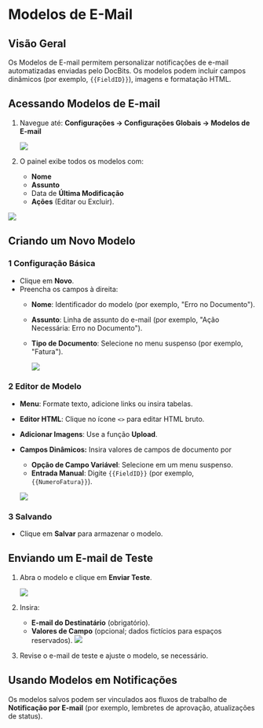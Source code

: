 # Modelos de E-Mail

## **Visão Geral**

Os Modelos de E-mail permitem personalizar notificações de e-mail automatizadas enviadas pelo DocBits. Os modelos podem incluir campos dinâmicos (por exemplo, `{{FieldID}}`), imagens e formatação HTML.

## **Acessando Modelos de E-mail**

1.  Navegue até: **Configurações → Configurações Globais → Modelos de E-mail**

    ![](https://docs.docbits.com/~gitbook/image?url=https%3A%2F%2F578966019-files.gitbook.io%2F%7E%2Ffiles%2Fv0%2Fb%2Fgitbook-x-prod.appspot.com%2Fo%2Fspaces%252FT2n2w4uDCJvv7CJ5zrdk%252Fuploads%252FWzjaI1Jinpw0PQHCuwM0%252Fimage.png%3Falt%3Dmedia%26token%3D21f7af41-6ebe-4e25-952f-9ae0b11cade2\&width=768\&dpr=4\&quality=100\&sign=ae789081\&sv=2)
2. O painel exibe todos os modelos com:
   * **Nome**
   * **Assunto**
   * Data de **Última Modificação**
   * **Ações** (Editar ou Excluir).

![](https://docs.docbits.com/~gitbook/image?url=https%3A%2F%2F578966019-files.gitbook.io%2F%7E%2Ffiles%2Fv0%2Fb%2Fgitbook-x-prod.appspot.com%2Fo%2Fspaces%252FT2n2w4uDCJvv7CJ5zrdk%252Fuploads%252FENN4zipGg75mpi2OooPP%252Fimage.png%3Falt%3Dmedia%26token%3Ddff6d8a8-e5b3-4e52-bee1-e311daba7b64\&width=768\&dpr=4\&quality=100\&sign=4202a84f\&sv=2)

## **Criando um Novo Modelo**

### **1 Configuração Básica**

* Clique em **Novo**.
* Preencha os campos à direita:
  * **Nome**: Identificador do modelo (por exemplo, "Erro no Documento").
  * **Assunto**: Linha de assunto do e-mail (por exemplo, "Ação Necessária: Erro no Documento").
  *   **Tipo de Documento**: Selecione no menu suspenso (por exemplo, "Fatura").

      ![](https://docs.docbits.com/~gitbook/image?url=https%3A%2F%2F578966019-files.gitbook.io%2F%7E%2Ffiles%2Fv0%2Fb%2Fgitbook-x-prod.appspot.com%2Fo%2Fspaces%252FT2n2w4uDCJvv7CJ5zrdk%252Fuploads%252FXzmfZBIoyoDS7tTz1qo4%252Fimage.png%3Falt%3Dmedia%26token%3D24547984-2406-41b5-95d6-0f7f45e06258\&width=768\&dpr=4\&quality=100\&sign=f7aa9b89\&sv=2)

### **2 Editor de Modelo**

* **Menu**: Formate texto, adicione links ou insira tabelas.
* **Editor HTML**: Clique no ícone `<>` para editar HTML bruto.
* **Adicionar Imagens**: Use a função **Upload**.
*   **Campos Dinâmicos:** Insira valores de campos de documento por

    * **Opção de Campo Variável**: Selecione em um menu suspenso.
    * **Entrada Manual**: Digite `{{FieldID}}` (por exemplo, `{{NumeroFatura}}`).

    ![](https://docs.docbits.com/~gitbook/image?url=https%3A%2F%2F578966019-files.gitbook.io%2F%7E%2Ffiles%2Fv0%2Fb%2Fgitbook-x-prod.appspot.com%2Fo%2Fspaces%252FT2n2w4uDCJvv7CJ5zrdk%252Fuploads%252FFE1lZlOTyWH0yaGTZnvO%252Fimage.png%3Falt%3Dmedia%26token%3D428f9277-7ad7-4c37-b2e9-578b82d64f91\&width=768\&dpr=4\&quality=100\&sign=2a17ce28\&sv=2)

### **3 Salvando**

* Clique em **Salvar** para armazenar o modelo.

## **Enviando um E-mail de Teste**

1.  Abra o modelo e clique em **Enviar Teste**.

    ![](https://docs.docbits.com/~gitbook/image?url=https%3A%2F%2F578966019-files.gitbook.io%2F%7E%2Ffiles%2Fv0%2Fb%2Fgitbook-x-prod.appspot.com%2Fo%2Fspaces%252FT2n2w4uDCJvv7CJ5zrdk%252Fuploads%252FZTskZNsVfWj6IwBmwoR5%252Fimage.png%3Falt%3Dmedia%26token%3D62229942-2ee7-4d58-833c-eb863b18f2d3\&width=768\&dpr=4\&quality=100\&sign=b804f787\&sv=2)
2. Insira:
   * **E-mail do Destinatário** (obrigatório).
   * **Valores de Campo** (opcional; dados fictícios para espaços reservados). ![](https://docs.docbits.com/~gitbook/image?url=https%3A%2F%2F578966019-files.gitbook.io%2F%7E%2Ffiles%2Fv0%2Fb%2Fgitbook-x-prod.appspot.com%2Fo%2Fspaces%252FT2n2w4uDCJvv7CJ5zrdk%252Fuploads%252FO2yw8EgefTPSCIhxUFH6%252Fimage.png%3Falt%3Dmedia%26token%3D2acc0067-3698-4565-92d8-6c4ddabe497c\&width=300\&dpr=4\&quality=100\&sign=461ae8e7\&sv=2)
3. Revise o e-mail de teste e ajuste o modelo, se necessário.

## **Usando Modelos em Notificações**

Os modelos salvos podem ser vinculados aos fluxos de trabalho de **Notificação por E-mail** (por exemplo, lembretes de aprovação, atualizações de status).
